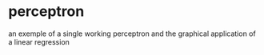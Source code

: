 # perceptron

an exemple of a single working perceptron and the graphical application of a linear regression
